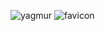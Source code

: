 ![yagmur](https://github.com/yagmurnml/site/assets/149387912/877dcec9-a711-45ee-a1a5-4e1edbd76773)
![favicon](https://github.com/yagmurnml/site/assets/149387912/b46ed0e9-824d-4846-bed1-318528ed4a2b)

